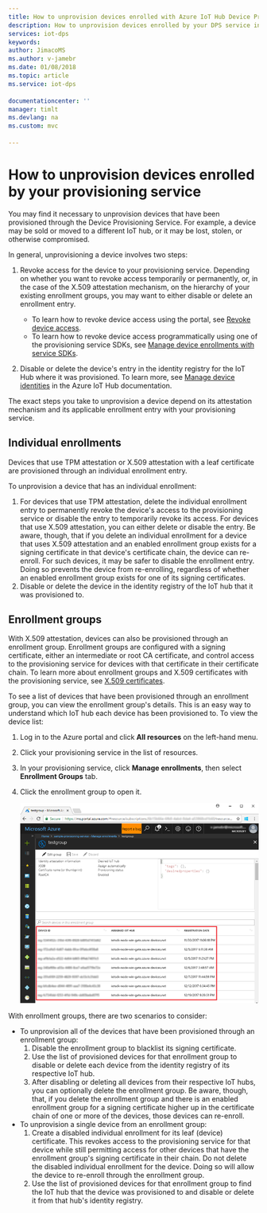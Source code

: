 ```yaml
---
title: How to unprovision devices enrolled with Azure IoT Hub Device Provisioning Service | Microsoft Docs
description: How to unprovision devices enrolled by your DPS service in the Azure Portal
services: iot-dps
keywords: 
author: JimacoMS
ms.author: v-jamebr
ms.date: 01/08/2018
ms.topic: article
ms.service: iot-dps

documentationcenter: ''
manager: timlt
ms.devlang: na
ms.custom: mvc

---
```


# How to unprovision devices enrolled by your provisioning service

You may find it necessary to unprovision devices that have been provisioned through the Device Provisioning Service. For example, a device may be sold or moved to a different IoT hub, or it may be lost, stolen, or otherwise compromised. 

In general, unprovisioning a device involves two steps:

1. Revoke access for the device to your provisioning service. Depending on whether you want to revoke access temporarily or permanently, or, in the case of the X.509 attestation mechanism, on the hierarchy of your existing enrollment groups, you may want to either disable or delete an enrollment entry. 
 
   - To learn how to revoke device access using the portal, see [Revoke device access](how-to-revoke-device-access-portal.md).
   - To learn how to revoke device access programmatically using one of the provisioning service SDKs, see [Manage device enrollments with service SDKs](how-to-manage-enrollments-sdks.md).

2. Disable or delete the device's entry in the identity registry for the IoT Hub where it was provisioned. To learn more, see [Manage device identities](https://docs.microsoft.com/en-us/azure/iot-hub/iot-hub-devguide-identity-registry#disable-devices) in the Azure IoT Hub documentation. 

The exact steps you take to unprovision a device depend on its attestation mechanism and its applicable enrollment entry with your provisioning service.

## Individual enrollments
Devices that use TPM attestation or X.509 attestation with a leaf certificate are provisioned through an individual enrollment entry. 

To unprovision a device that has an individual enrollment: 
1. For devices that use TPM attestation, delete the individual enrollment entry to permanently revoke the device's access to the provisioning service or disable the entry to temporarily revoke its access. For devices that use X.509 attestation, you can either delete or disable the entry. Be aware, though, that if you delete an individual enrollment for a device that uses X.509 attestation and an enabled enrollment group exists for a signing certificate in that device's certificate chain, the device can re-enroll. For such devices, it may be safer to disable the enrollment entry. Doing so prevents the device from re-enrolling, regardless of whether an enabled enrollment group exists for one of its signing certificates.
2. Disable or delete the device in the identity registry of the IoT hub that it was provisioned to. 


## Enrollment groups
With X.509 attestation, devices can also be provisioned through an enrollment group. Enrollment groups are configured with a signing certificate, either an intermediate or root CA certificate, and control access to the provisioning service for devices with that certificate in their certificate chain. To learn more about enrollment groups and X.509 certificates with the provisioning service, see [X.509 certificates](concepts-security.md#x509-certificates). 

To see a list of devices that have been provisioned through an enrollment group, you can view the enrollment group's details. This is an easy way to understand which IoT hub each device has been provisioned to. To view the device list: 

1. Log in to the Azure portal and click **All resources** on the left-hand menu.
2. Click your provisioning service in the list of resources.
3. In your provisioning service, click **Manage enrollments**, then select **Enrollment Groups** tab.
4. Click the enrollment group to open it.

   ![View enrollment group entry in the portal](./media/how-to-unprovision-devices/view-enrollment-group.png)

With enrollment groups, there are two scenarios to consider:

- To unprovision all of the devices that have been provisioned through an enrollment group:
  1. Disable the enrollment group to blacklist its signing certificate. 
  2. Use the list of provisioned devices for that enrollment group to disable or delete each device from the identity registry of its respective IoT hub. 
  3. After disabling or deleting all devices from their respective IoT hubs, you can optionally delete the enrollment group. Be aware, though, that, if you delete the enrollment group and there is an enabled enrollment group for a signing certificate higher up in the certificate chain of one or more of the devices, those devices can re-enroll. 
- To unprovision a single device from an enrollment group:
  1. Create a disabled individual enrollment for its leaf (device) certificate. This revokes access to the provisioning service for that device while still permitting access for other devices that have the enrollment group's signing certificate in their chain. Do not delete the disabled individual enrollment for the device. Doing so will allow the device to re-enroll through the enrollment group. 
  2. Use the list of provisioned devices for that enrollment group to find the IoT hub that the device was provisioned to and disable or delete it from that hub's identity registry. 
  
  










